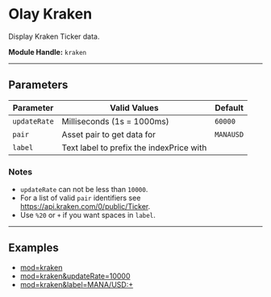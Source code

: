 # Olay Kraken

Display Kraken Ticker data.

**Module Handle:** `kraken`

---

## Parameters

| Parameter    | Valid Values                             | Default   |
|--------------|------------------------------------------|-----------|
| `updateRate` | Milliseconds (1s = 1000ms)               | `60000`   |
| `pair`       | Asset pair to get data for               | `MANAUSD` |
| `label`      | Text label to prefix the indexPrice with |           |

### Notes

- `updateRate` can not be less than `10000`.
- For a list of valid `pair` identifiers see <https://api.kraken.com/0/public/Ticker>.
- Use `%20` or `+` if you want spaces in `label`.

---

## Examples

- [mod=kraken](https://etrusci.org/tool/olay/?mod=kraken)
- [mod=kraken&updateRate=10000](https://etrusci.org/tool/olay/?mod=kraken&updateRate=10000)
- [mod=kraken&label=MANA/USD:+](https://etrusci.org/tool/olay/?mod=kraken&label=MANA/USD:+)
